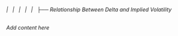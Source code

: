 ###### |   |   |   |   |   ├── Relationship Between Delta and Implied Volatility

*Add content here*